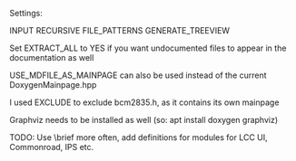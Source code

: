Settings:

INPUT
RECURSIVE
FILE_PATTERNS
GENERATE_TREEVIEW

Set EXTRACT_ALL to YES if you want undocumented files to appear in the documentation as well

USE_MDFILE_AS_MAINPAGE can also be used instead of the current DoxygenMainpage.hpp

I used EXCLUDE to exclude bcm2835.h, as it contains its own mainpage

Graphviz needs to be installed as well
(so: apt install doxygen graphviz)

TODO: Use \brief more often, add definitions for modules for LCC UI, Commonroad, IPS etc.